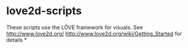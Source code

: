 # love2d-scripts
These scripts use the LÖVE framework for visuals. See 
http://www.love2d.org/
http://www.love2d.org/wiki/Getting_Started
for details
*
